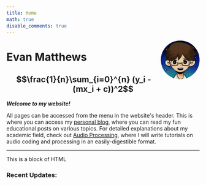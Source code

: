 ```yaml
---
title: Home
math: true
disable_comments: true
---
```



<img src="img/profile2.png" style="max-width:20%;min-width:40px;float:right; border-radius:50%;" alt="picture" />

# Evan Matthews

## $$\frac{1}{n}\sum_{i=0}^{n} (y_i - (mx_i + c))^2$$

<i>**Welcome to my website!**</i>

All pages can be accessed from the menu in the website's header. This is where you can access my [personal blog](/note/), where you can read my fun educational posts on various topics. For detailed explanations about my academic field, check out [Audio Processing](/post/), where I will write tutorials on audio coding and processing in an easily-digestible format.

<hr>


<div>   
    <div>
    <py-env>
        <py-script src="indexcode.py" std-out="output">
        </py-script>
    </py-env>
    </div>
</div>

<div id="output"></div>

<p>This is a block of HTML</p>



### Recent Updates:

